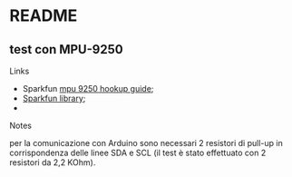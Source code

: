 # README


## test con MPU-9250

Links

* Sparkfun [mpu 9250 hookup guide](https://learn.sparkfun.com/tutorials/mpu-9250-hookup-guide);
* [Sparkfun library](https://github.com/sparkfun/SparkFun_MPU-9250_Breakout_Arduino_Library);
* 

Notes

per la comunicazione con Arduino sono necessari 2 resistori di pull-up in corrispondenza delle linee SDA e SCL (il test è stato effettuato con 2 resistori da 2,2 KOhm).
